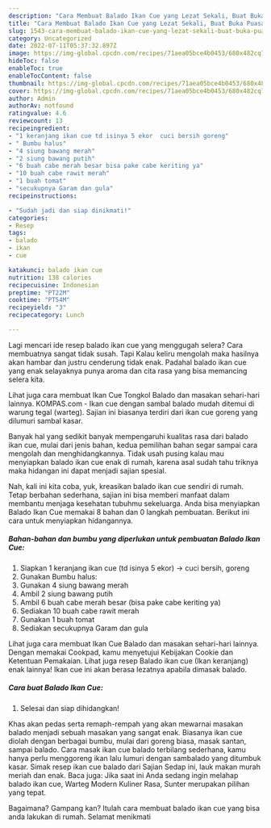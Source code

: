 ```yaml
---
description: "Cara Membuat Balado Ikan Cue yang Lezat Sekali, Buat Buka Puasa Menggugah Selera"
title: "Cara Membuat Balado Ikan Cue yang Lezat Sekali, Buat Buka Puasa Menggugah Selera"
slug: 1543-cara-membuat-balado-ikan-cue-yang-lezat-sekali-buat-buka-puasa-menggugah-selera
category: Uncategorized
date: 2022-07-11T05:37:32.897Z
image: https://img-global.cpcdn.com/recipes/71aea05bce4b0453/680x482cq70/balado-ikan-cue-foto-resep-utama.jpg
hideToc: false
enableToc: true
enableTocContent: false
thumbnail: https://img-global.cpcdn.com/recipes/71aea05bce4b0453/680x482cq70/balado-ikan-cue-foto-resep-utama.jpg
cover: https://img-global.cpcdn.com/recipes/71aea05bce4b0453/680x482cq70/balado-ikan-cue-foto-resep-utama.jpg
author: Admin
authorAv: notfound
ratingvalue: 4.6
reviewcount: 13
recipeingredient:
- "1 keranjang ikan cue td isinya 5 ekor  cuci bersih goreng"
- " Bumbu halus"
- "4 siung bawang merah"
- "2 siung bawang putih"
- "6 buah cabe merah besar bisa pake cabe keriting ya"
- "10 buah cabe rawit merah"
- "1 buah tomat"
- "secukupnya Garam dan gula"
recipeinstructions:

- "Sudah jadi dan siap dinikmati!"
categories:
- Resep
tags:
- balado
- ikan
- cue

katakunci: balado ikan cue 
nutrition: 138 calories
recipecuisine: Indonesian
preptime: "PT22M"
cooktime: "PT54M"
recipeyield: "3"
recipecategory: Lunch

---
```



Lagi mencari ide resep balado ikan cue yang menggugah selera? Cara membuatnya sangat tidak susah. Tapi Kalau keliru mengolah maka hasilnya akan hambar dan justru cenderung tidak enak. Padahal balado ikan cue yang enak selayaknya punya aroma dan cita rasa yang bisa memancing selera kita.


Lihat juga cara membuat Ikan Cue Tongkol Balado dan masakan sehari-hari lainnya. KOMPAS.com - Ikan cue dengan sambal balado mudah ditemui di warung tegal (warteg). Sajian ini biasanya terdiri dari ikan cue goreng yang dilumuri sambal kasar.

Banyak hal yang sedikit banyak mempengaruhi kualitas rasa dari balado ikan cue, mulai dari jenis bahan, kedua pemilihan bahan segar sampai cara mengolah dan menghidangkannya. Tidak usah pusing kalau mau menyiapkan balado ikan cue enak di rumah, karena asal sudah tahu triknya maka hidangan ini dapat menjadi sajian spesial.


Nah, kali ini kita coba, yuk, kreasikan balado ikan cue sendiri di rumah. Tetap berbahan sederhana, sajian ini bisa memberi manfaat dalam membantu menjaga kesehatan tubuhmu sekeluarga. Anda bisa menyiapkan Balado Ikan Cue memakai 8 bahan dan 0 langkah pembuatan. Berikut ini cara untuk menyiapkan hidangannya.

<!--inarticleads1-->

##### Bahan-bahan dan bumbu yang diperlukan untuk pembuatan Balado Ikan Cue:

1. Siapkan 1 keranjang ikan cue (td isinya 5 ekor) -&gt; cuci bersih, goreng
1. Gunakan  Bumbu halus:
1. Gunakan 4 siung bawang merah
1. Ambil 2 siung bawang putih
1. Ambil 6 buah cabe merah besar (bisa pake cabe keriting ya)
1. Sediakan 10 buah cabe rawit merah
1. Gunakan 1 buah tomat
1. Sediakan secukupnya Garam dan gula


Lihat juga cara membuat Ikan Cue Balado dan masakan sehari-hari lainnya. Dengan memakai Cookpad, kamu menyetujui Kebijakan Cookie dan Ketentuan Pemakaian. Lihat juga resep Balado ikan cue (Ikan keranjang) enak lainnya! Ikan cue ini akan berasa lezatnya apabila dimasak balado. 

<!--inarticleads2-->

##### Cara buat Balado Ikan Cue:


1. Selesai dan siap dihidangkan!

Khas akan pedas serta remaph-rempah yang akan mewarnai masakan balado menjadi sebuah masakan yang sangat enak. Biasanya ikan cue diolah dengan berbagai bumbu, mulai dari goreng biasa, masak santan, sampai balado. Cara masak ikan cue balado terbilang sederhana, kamu hanya perlu menggoreng ikan lalu lumuri dengan sambalado yang ditumbuk kasar. Simak resep ikan cue balado dari Sajian Sedap ini, lauk makan murah meriah dan enak. Baca juga: Jika saat ini Anda sedang ingin melahap balado ikan cue, Warteg Modern Kuliner Rasa, Sunter merupakan pilihan yang tepat. 

Bagaimana? Gampang kan? Itulah cara membuat balado ikan cue yang bisa anda lakukan di rumah. Selamat menikmati
